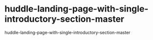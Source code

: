 # huddle-landing-page-with-single-introductory-section-master
huddle-landing-page-with-single-introductory-section-master
